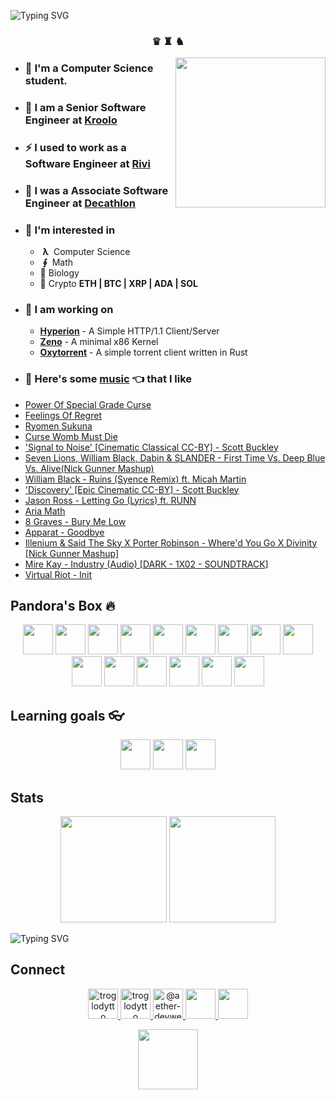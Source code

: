 ![Typing SVG](https://readme-typing-svg.herokuapp.com?size=24&duration=3000&color=71C497&vCenter=true&height=100&lines=Hii+%F0%9F%91%8B+I'm+Piyush)

<h3 align="center">♛ ♜ ♞</h3>

<img align='right' src="https://cutt.ly/lnfmbqL" width="240">

- ### **🏫 I'm a Computer Science student.**
- ### 🚀 **I am a Senior Software Engineer at [Kroolo](https://kroolo.com/)**
- ### ⚡ **I used to work as a Software Engineer at [Rivi](https://rivi.co/)**
- ### 💼 **I was a Associate Software Engineer at [Decathlon](https://www.decathlon.in/)**
- ### 🤔 **I'm interested in**
    - &nbsp;**λ**&nbsp; Computer Science
    - &nbsp;**∮**&nbsp; Math
    - 🧠 Biology
    - 🔑 Crypto **ETH | BTC | XRP | ADA | SOL**
- ### 🦄 **I am working on**
    - **[Hyperion](https://github.com/troglodytto/hyperion)** - A Simple HTTP/1.1 Client/Server
    - **[Zeno](https://github.com/troglodytto/zeno)** - A minimal x86 Kernel
    - **[Oxytorrent](https://github.com/troglodytto/oxytorrent)** - A simple torrent client written in Rust
- ### 🎵 **Here's some [music](https://youtube.com/playlist?list=PLuWs5sMPaxNj2aS1MtLMgcUsNuldIeynG) 👈 that I like**
    <!-- BLOG-POST-LIST:START -->
- [Power Of Special Grade Curse](https://www.youtube.com/watch?v=CuT4JKt3p7Y)
- [Feelings Of Regret](https://www.youtube.com/watch?v=i2gVQdwKjkI)
- [Ryomen Sukuna](https://www.youtube.com/watch?v=fI_nqyKdA54)
- [Curse Womb Must Die](https://www.youtube.com/watch?v=SK24j5yCOLY)
- [&#39;Signal to Noise&#39; [Cinematic Classical CC-BY] - Scott Buckley](https://www.youtube.com/watch?v=x43OJXk8idI)
- [Seven Lions, William Black, Dabin &amp; SLANDER - First Time Vs. Deep Blue Vs. Alive&lpar;Nick Gunner Mashup&rpar;](https://www.youtube.com/watch?v=mjSqjDO9_yI)
- [William Black - Ruins &lpar;Syence Remix&rpar; ft. Micah Martin](https://www.youtube.com/watch?v=MhLbxfEzScA)
- [&#39;Discovery&#39; [Epic Cinematic CC-BY] - Scott Buckley](https://www.youtube.com/watch?v=V1S1IfoX8Yg)
- [Jason Ross - Letting Go &lpar;Lyrics&rpar; ft. RUNN](https://www.youtube.com/watch?v=_FgcZsybzGk)
- [Aria Math](https://www.youtube.com/watch?v=KOIEo_74L-Q)
- [8 Graves - Bury Me Low](https://www.youtube.com/watch?v=En8JdFUvKZk)
- [Apparat - Goodbye](https://www.youtube.com/watch?v=SjliSRyTjB8)
- [Illenium &amp; Said The Sky X Porter Robinson - Where&#39;d You Go X Divinity [Nick Gunner Mashup]](https://www.youtube.com/watch?v=Xpd2nSVjwlc)
- [Mire Kay - Industry &lpar;Audio&rpar; [DARK - 1X02 - SOUNDTRACK]](https://www.youtube.com/watch?v=GtTPRLKLoCE)
- [Virtual Riot - Init](https://www.youtube.com/watch?v=4b4sl-TRRzo)
<!-- BLOG-POST-LIST:END -->

## Pandora's Box 🔥

<p align="center">
    <img height="48" width="48" src="https://cutt.ly/phUXVJx" />
    <img height="48" width="48" src="https://cutt.ly/1hUX1az" />
    <img height="48" width="48" src="https://cutt.ly/BvOKUon" />
    <img height="48" width="48" src="https://cutt.ly/0vOK6Xf" />
    <img height="48" width="48" src="https://cutt.ly/DhUX4hd" />
    <img height="48" width="48" src="https://cutt.ly/xhUCyFt" />
    <img height="48" width="48" src="https://cutt.ly/ohUXfm2" />
    <img height="48" width="48" src="https://cutt.ly/dhUZ9V9" />
    <img height="48" width="48" src="https://cutt.ly/DhUXg0n" />
    <img height="48" width="48" src="./Docker.svg" />
    <img height="48" width="48" src="https://www.vectorlogo.zone/logos/postgresql/postgresql-icon.svg" />
    <img height="48" width="48" src="https://www.vectorlogo.zone/logos/mongodb/mongodb-icon.svg" />
    <img height="48" width="48" src="https://www.vectorlogo.zone/logos/firebase/firebase-icon.svg" />
    <img height="48" width="48" src="./Phoenix.svg" />
    <img height="48" width="48" src="https://www.vectorlogo.zone/logos/elixir-lang/elixir-lang-icon.svg" />
</p>


## Learning goals 👓

<p align="center">
    <img height="48" width="48" src="https://cutt.ly/kvOLjhg" />
    <img height="48" width="48" src="https://graphql-engine-cdn.hasura.io/img/hasura_icon_black.svg" />
    <img height="48" width="48" src="https://www.vectorlogo.zone/logos/kubernetes/kubernetes-icon.svg" />
</p>


## Stats

<p align="center">
<img height="170" src="https://github-readme-stats.vercel.app/api?username=troglodytto&count_private=true&show_icons=true&hide=issues&theme=vue&custom_title=My%20Github%20Stats&border_color=41b883&border_radius=16"></img>
<img height="170" src="https://github-readme-stats.vercel.app/api/top-langs?username=troglodytto&show_icons=true&locale=en&layout=compact&hide=php,html,scss&theme=vue&border_color=41b883&border_radius=16"></img>
</p>

![Typing SVG](https://github-readme-activity-graph.vercel.app/graph?username=troglodytto&theme=github-light&hide_border=true)

## Connect
<p align="center">
  <a href="https://twitter.com/troglodytto" target="blank">
    <img src="https://cutt.ly/mnfmrxh" alt="troglodytto" height="48" />
  </a>
  <a href="https://instagram.com/troglodytto" target="blank">
    <img src="https://cutt.ly/CnfmoSv" alt="troglodytto" height="48" />
  </a>
  <a href="https://medium.com/@troglodytto" target="blank">
    <img src="https://cutt.ly/gnfmabL" alt="@aether-devweb" height="48" />
  </a>
  <a href="https://dev.to/troglodytto">
    <img src="https://d2fltix0v2e0sb.cloudfront.net/dev-rainbow.svg" height="48" />
  </a>
  <a href="https://gitlab.com/troglodytto">
    <img src="https://www.vectorlogo.zone/logos/gitlab/gitlab-icon.svg" height="48" />
  </a>
</p>

<p align="center">
    <a href="https://en.wikipedia.org/wiki/Garlic_bread">
        <img 
            height="96" 
            src="https://github.com/user-attachments/assets/49bb1270-1755-4dc8-8003-b3df39ae5eca"
        />
    </a>
</p>
